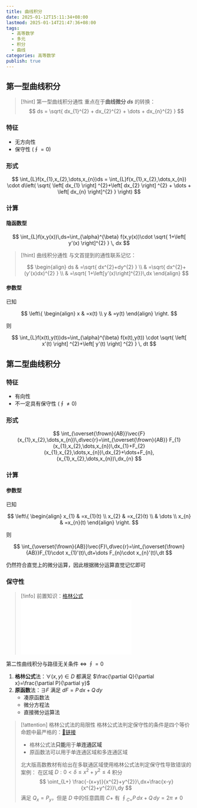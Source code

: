 ```yaml
---
title: 曲线积分
date: 2025-01-12T15:11:34+08:00
lastmod: 2025-01-14T21:47:36+08:00
tags:
  - 高等数学
  - 多元
  - 积分
  - 曲线
categories: 高等数学
publish: true
---
```


## 第一型曲线积分

>[!hint] 第一型曲线积分通性
>重点在于**曲线微分 $ds$** 的转换：
>$$
>ds = \sqrt{ dx_{1}^{2} + dx_{2}^{2} + \dots + dx_{n}^{2} }
>$$
### 特征

+ 无方向性
+ 保守性 ($\oint = 0$)

### 形式

$$
\int_{L}f(x_{1},x_{2},\dots,x_{n})ds = \int_{L}f(x_{1},x_{2},\dots,x_{n}) \cdot d\left( \sqrt{ \left[ dx_{1} \right] ^{2}+\left[ dx_{2} \right] ^{2} + \dots + \left[ dx_{n} \right]^{2}  } \right) 
$$
### 计算

#### 隐函数型

$$
\int_{L}f(x,y(x))\,ds=\int_{\alpha}^{\beta} f(x,y(x))\cdot \sqrt{ 1+\left[ y'(x) \right]^{2} } \, dx 
$$

>[!hint] 曲线积分通性
>与文首提到的通性联系记忆：
>
>$$
>\begin{align}
>ds & =\sqrt{ dx^{2}+dy^{2} } \\
 & =\sqrt{ dx^{2}+(y'(x)dx)^{2} } \\
> & =\sqrt{ 1+\left[y'(x)\right]^{2}}\,dx
>\end{align}
>$$

#### 参数型

已知

$$
\left\{ \begin{align}
x & =x(t) \\
y & =y(t)
\end{align} \right.
$$

则

$$
\int_{L}f(x(t),y(t))ds=\int_{\alpha}^{\beta} f(x(t),y(t)) \cdot \sqrt{ \left[ x'(t) \right] ^{2}+\left[ y'(t) \right] ^{2} } \, dt
$$

## 第二型曲线积分

### 特征

+ 有向性
+ 不一定具有保守性 ($\oint\neq 0$)

### 形式

$$
\int_{\overset{\frown}{AB}}\vec{F}(x_{1},x_{2},\dots,x_{n})\,d\vec{r}=\int_{\overset{\frown}{AB}} F_{1}(x_{1},x_{2},\dots,x_{n})\,dx_{1}+F_{2}(x_{1},x_{2},\dots,x_{n})\,dx_{2}+\dots+F_{n},(x_{1},x_{2},\dots,x_{n})\,dx_{n}
$$

### 计算

#### 参数型

已知

$$
\left\{ \begin{align}
x_{1} & =x_{1}(t) \\
x_{2} & =x_{2}(t) \\
 & \dots \\
x_{n} & =x_{n}(t)
\end{align} \right.
$$

则

$$
\int_{\overset{\frown}{AB}}\vec{F}\,d\vec{r}=\int_{\overset{\frown}{AB}}F_{1}\cdot x_{1}'(t)\,dt+\dots F_{n}\cdot x_{n}'(t)\,dt
$$

仍然符合直觉上的微分运算，因此根据微分运算直觉记忆即可

### 保守性

>[!info] 前置知识：[格林公式](./%E6%A0%BC%E6%9E%97%E5%85%AC%E5%BC%8F.md)
>![格林公式](./%E6%A0%BC%E6%9E%97%E5%85%AC%E5%BC%8F.md)

第二性曲线积分与路径无关条件 $\iff$ $\oint = 0$

1. **格林公式**法：$\forall(x,y)\in D$ 都满足 $\frac{\partial Q}{\partial x}=\frac{\partial P}{\partial y}$
2. **原函数**法：$\exists F$ 满足 $dF=P\,dx+Q\,dy$
	+ 凑原函数法
	+ 微分方程法
	+ 直接微分运算法

>[!attention] 格林公式法的局限性
>格林公式法判定保守性的条件是四个等价命题中最严格的：[🔗链接](https://zhuanlan.zhihu.com/p/706762265)
>- 格林公式法**只能**用于**单连通区域**
>- 原函数法可以用于单连通区域和多连通区域
>
>北大版高数教材有给出在多联通区域使用格林公式法判定保守性导致错误的案例：
>在区域 $D:0<\delta\leq x^{2}+y^{2}\leq 4$
>积分
>$$
>\oint_{L+} \frac{-(x+y)}{x^{2}+y^{2}}\,dx+\frac{x-y}{x^{2}+y^{2}}\,dy
>$$
>满足 $Q_{x} = P_{y}$，但是 $D$ 中的任意圆周 $C+$ 有 $\oint_{C+}P\,dx+Q\,dy=2\pi\neq 0$




